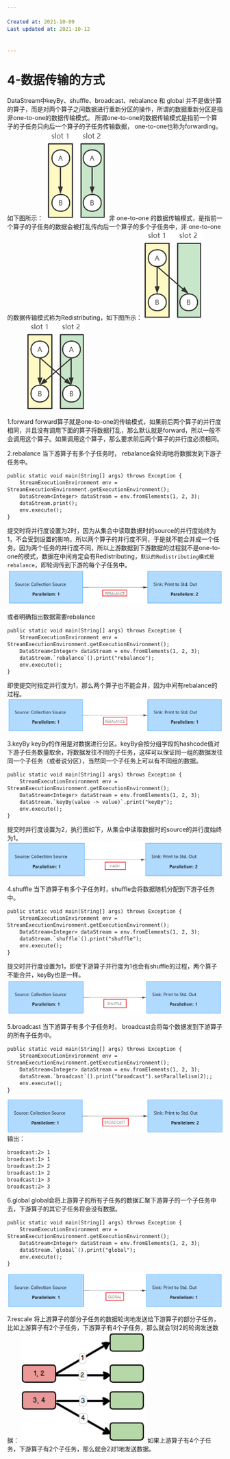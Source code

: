 ```yaml
---

Created at: 2021-10-09
Last updated at: 2021-10-12


---
```


# 4-数据传输的方式


DataStream中keyBy、shuffle、broadcast、rebalance 和 global 并不是做计算的算子，而是对两个算子之间数据进行重新分区的操作，所谓的数据重新分区是指非one-to-one的数据传输模式。
所谓one-to-one的数据传输模式是指前一个算子的子任务只向后一个算子的子任务传输数据， one-to-one也称为forwarding，如下图所示：
![unknown_filename.png](./_resources/4-数据传输的方式.resources/unknown_filename.png)
非 one-to-one 的数据传输模式，是指前一个算子的子任务的数据会被打乱传向后一个算子的多个子任务中，非 one-to-one 的数据传输模式称为Redistributing，如下图所示：
![unknown_filename.1.png](./_resources/4-数据传输的方式.resources/unknown_filename.1.png)                       ![unknown_filename.2.png](./_resources/4-数据传输的方式.resources/unknown_filename.2.png)

1.forward
forward算子就是one-to-one的传输模式，如果前后两个算子的并行度相同，并且没有调用下面的算子将数据打乱，那么默认就是forward，所以一般不会调用这个算子。如果调用这个算子，那么要求前后两个算子的并行度必须相同。

2.rebalance
当下游算子有多个子任务时， rebalance会轮询地将数据发到下游子任务中。
```
public static void main(String[] args) throws Exception {
    StreamExecutionEnvironment env = StreamExecutionEnvironment.getExecutionEnvironment();
    DataStream<Integer> dataStream = env.fromElements(1, 2, 3);
    dataStream.print();
    env.execute();
}
```
提交时将并行度设置为2时，因为从集合中读取数据时的source的并行度始终为1，不会受到设置的影响，所以两个算子的并行度不同，于是就不能合并成一个任务。因为两个任务的并行度不同，所以上游数据到下游数据的过程就不是one-to-one的模式，数据在中间肯定会有Redistributing，`默认的Redistributing模式是rebalance`，即轮询传到下游的每个子任务中。
![unknown_filename.5.png](./_resources/4-数据传输的方式.resources/unknown_filename.5.png)

或者明确指出数据需要rebalance
```
public static void main(String[] args) throws Exception {
    StreamExecutionEnvironment env = StreamExecutionEnvironment.getExecutionEnvironment();
    DataStream<Integer> dataStream = env.fromElements(1, 2, 3);
    dataStream.`rebalance`().print("rebalance");
    env.execute();
}
```
即使提交时指定并行度为1，那么两个算子也不能合并，因为中间有rebalance的过程。
![unknown_filename.6.png](./_resources/4-数据传输的方式.resources/unknown_filename.6.png)

3.keyBy
keyBy的作用是对数据进行分区。keyBy会按分组字段的hashcode值对下游子任务数量取余，将数据发往不同的子任务，这样可以保证同一组的数据发往同一个子任务（或者说分区），当然同一个子任务上可以有不同组的数据。
```
public static void main(String[] args) throws Exception {
    StreamExecutionEnvironment env = StreamExecutionEnvironment.getExecutionEnvironment();
    DataStream<Integer> dataStream = env.fromElements(1, 2, 3);
    dataStream.`keyBy(value -> value)`.print("keyBy");
    env.execute();
}
```
提交时并行度设置为2，执行图如下，从集合中读取数据时的source的并行度始终为1。
![unknown_filename.3.png](./_resources/4-数据传输的方式.resources/unknown_filename.3.png)

4.shuffle
当下游算子有多个子任务时，shuffle会将数据随机分配到下游子任务中。
```
public static void main(String[] args) throws Exception {
    StreamExecutionEnvironment env = StreamExecutionEnvironment.getExecutionEnvironment();
    DataStream<Integer> dataStream = env.fromElements(1, 2, 3);
    dataStream.`shuffle`().print("shuffle");
    env.execute();
}
```
提交时并行度设置为1，即使下游算子并行度为1也会有shuffle的过程，两个算子不能合并，keyBy也是一样。
![unknown_filename.4.png](./_resources/4-数据传输的方式.resources/unknown_filename.4.png)

5.broadcast
当下游算子有多个子任务时， broadcast会将每个数据发到下游算子的所有子任务中。
```
public static void main(String[] args) throws Exception {
    StreamExecutionEnvironment env = StreamExecutionEnvironment.getExecutionEnvironment();
    DataStream<Integer> dataStream = env.fromElements(1, 2, 3);
    dataStream.`broadcast`().print("broadcast").setParallelism(2);;
    env.execute();
}
```
![unknown_filename.8.png](./_resources/4-数据传输的方式.resources/unknown_filename.8.png)
输出：
```
broadcast:2> 1
broadcast:1> 1
broadcast:2> 2
broadcast:1> 2
broadcast:1> 3
broadcast:2> 3
```

6.global
global会将上游算子的所有子任务的数据汇聚下游算子的一个子任务中去，下游算子的其它子任务将会没有数据。
```
public static void main(String[] args) throws Exception {
    StreamExecutionEnvironment env = StreamExecutionEnvironment.getExecutionEnvironment();
    DataStream<Integer> dataStream = env.fromElements(1, 2, 3);
    dataStream.`global`().print("global");
    env.execute();
}
```
![unknown_filename.7.png](./_resources/4-数据传输的方式.resources/unknown_filename.7.png)

7.rescale
将上游算子的部分子任务的数据轮询地发送给下游算子的部分子任务，比如上游算子有2个子任务，下游算子有4个子任务，那么就会1对2的轮询发送数据：
![unknown_filename.9.png](./_resources/4-数据传输的方式.resources/unknown_filename.9.png)
如果上游算子有4个子任务，下游算子有2个子任务，那么就会2对1地发送数据。

